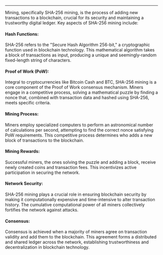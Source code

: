 ---
Mining, specifically SHA-256 mining, is the process of adding new transactions to a blockchain, crucial for its security and maintaining a trustworthy digital ledger. Key aspects of SHA-256 mining include:

#### Hash Functions:

SHA-256 refers to the "Secure Hash Algorithm 256-bit," a cryptographic function used in blockchain technology. This mathematical algorithm takes a block of transactions as input, producing a unique and seemingly-random fixed-length string of characters.

#### Proof of Work (PoW):

Integral to cryptocurrencies like Bitcoin Cash and BTC, SHA-256 mining is a core component of the Proof of Work consensus mechanism. Miners engage in a competitive process, solving a mathematical puzzle by finding a nonce that, combined with transaction data and hashed using SHA-256, meets specific criteria.

#### Mining Process:

Miners employ specialized computers to perform an astronomical number of calculations per second, attempting to find the correct nonce satisfying PoW requirements. This competitive process determines who adds a new block of transactions to the blockchain.

#### Mining Rewards:

Successful miners, the ones solving the puzzle and adding a block, receive newly created coins and transaction fees. This incentivizes active participation in securing the network.

#### Network Security:

SHA-256 mining plays a crucial role in ensuring blockchain security by making it computationally expensive and time-intensive to alter transaction history. The cumulative computational power of all miners collectively fortifies the network against attacks.

#### Consensus:

Consensus is achieved when a majority of miners agree on transaction validity and add them to the blockchain. This agreement forms a distributed and shared ledger across the network, establishing trustworthiness and decentralization in blockchain technology.